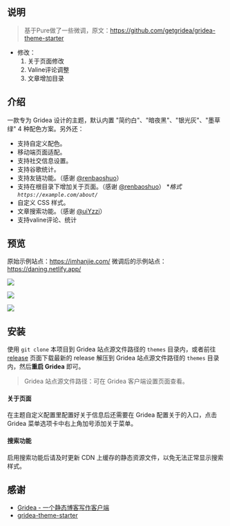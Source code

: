 ## 说明

>基于Pure做了一些微调，原文：<https://github.com/getgridea/gridea-theme-starter><br>

- 修改：
  1. 关于页面修改
  2. Valine评论调整
  3. 文章增加目录

## 介绍

一款专为 Gridea 设计的主题，默认内置 "简约白"、"暗夜黑"、"银光灰"、"墨草绿" 4 种配色方案。另外还：

- 支持自定义配色。
- 移动端页面适配。
- 支持社交信息设置。
- 支持谷歌统计。
- 支持友链功能。（感谢 [@renbaoshuo](https://github.com/renbaoshuo)）
- 支持在根目录下增加关于页面。（感谢 [@renbaoshuo](https://github.com/renbaoshuo)） **格式 `https://example.com/about/`*
- 自定义 CSS 样式。
- 文章搜索功能。（感谢 [@uiYzzi](https://github.com/uiYzzi)）
- 支持valine评论、统计

## 预览

原始示例站点：<https://imhanjie.com/>
微调后的示例站点：<https://daning.netlify.app/>

![](https://tva1.sinaimg.cn/large/006tNbRwly1gaqcu0b03bj31vh0u0avx.jpg)

![](https://tva1.sinaimg.cn/large/006tNbRwly1gaqcutvj86j32vl0u04e4.jpg)

![](https://tva1.sinaimg.cn/large/006tNbRwly1gaqcvhp5mdj32vl0u04cw.jpg)


## 安装

使用 `git clone` 本项目到 Gridea 站点源文件路径的 `themes` 目录内，或者前往 [release](https://github.com/imhanjie/gridea-theme-pure/releases) 页面下载最新的 release 解压到 Gridea 站点源文件路径的 `themes` 目录内，然后**重启  Gridea** 即可。

>  Gridea 站点源文件路径：可在 Gridea 客户端设置页面查看。

#### 关于页面

在主题自定义配置里配置好关于信息后还需要在 Gridea 配置关于的入口，点击 Gridea 菜单选项卡中右上角加号添加关于菜单。

#### 搜索功能

启用搜索功能后请及时更新 CDN 上缓存的静态资源文件，以免无法正常显示搜索样式。

## 感谢

- [Gridea - 一个静态博客写作客户端](https://gridea.dev/)
- [gridea-theme-starter](https://github.com/getgridea/gridea-theme-starter)
